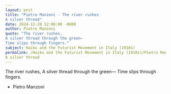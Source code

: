 ```yaml
---
layout: post
title: "Pietro Manzoni - The river rushes
A silver thread"
date: 2024-12-28 12:00:00 -0000
author: Pietro Manzoni
quote: "The river rushes,
A silver thread through the green—
Time slips through fingers."
subject: Haiku and the Futurist Movement in Italy (1910s)
permalink: /Haiku and the Futurist Movement in Italy (1910s)/Pietro Manzoni/Pietro Manzoni - The river rushes
A silver thread
---
```


The river rushes,
A silver thread through the green—
Time slips through fingers.

- Pietro Manzoni
